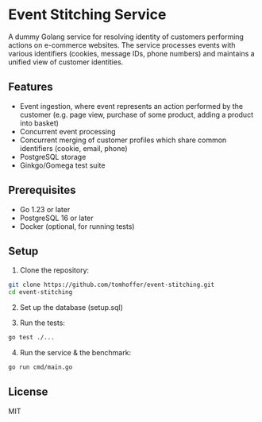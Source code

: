 # Event Stitching Service

A dummy Golang service for resolving identity of customers performing actions on e-commerce websites. The service processes events with various identifiers (cookies, message IDs, phone numbers) and maintains a unified view of customer identities.

## Features

- Event ingestion, where event represents an action performed by the customer (e.g. page view, purchase of some product, adding a product into basket)
- Concurrent event processing
- Concurrent merging of customer profiles which share common identifiers (cookie, email, phone)
- PostgreSQL storage
- Ginkgo/Gomega test suite

## Prerequisites

- Go 1.23 or later
- PostgreSQL 16 or later
- Docker (optional, for running tests)

## Setup

1. Clone the repository:
```bash
git clone https://github.com/tomhoffer/event-stitching.git
cd event-stitching
```

2. Set up the database (setup.sql)

3. Run the tests:
```bash
go test ./...
```

4. Run the service & the benchmark:
```bash
go run cmd/main.go
```

## License

MIT 